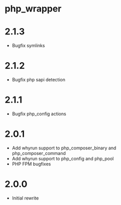 php_wrapper
======
# 2.1.3
* Bugfix symlinks

# 2.1.2
* Bugfix php sapi detection

# 2.1.1
* Bugfix php_config actions

# 2.0.1
* Add whyrun support to php_composer_binary and php_composer_command
* Add whyrun support to php_config and php_pool
* PHP FPM bugfixes

# 2.0.0
* Initial rewrite
